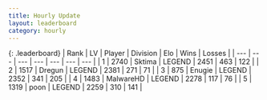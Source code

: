 ```yaml
---
title: Hourly Update
layout: leaderboard
category: hourly
---
```


{: .leaderboard}
| Rank | LV | Player | Division | Elo | Wins | Losses |
| --- | --- | --- | --- | --- | --- | --- |
| <span data-change="0">1</span> | 2740 | <span title="ID: 353063">Sktima</span> | LEGEND | <span data-change="0">2451</span> | <span data-change="0">463</span> | <span data-change="0">122</span> |
| <span data-change="0">2</span> | 1517 | <span title="ID: 337810">Dregun</span> | LEGEND | <span data-change="0">2381</span> | <span data-change="0">271</span> | <span data-change="0">71</span> |
| <span data-change="0">3</span> | 875 | <span title="ID: 623502">Enugie</span> | LEGEND | <span data-change="0">2352</span> | <span data-change="0">341</span> | <span data-change="0">205</span> |
| <span data-change="0">4</span> | 1483 | <span title="ID: 261794">MalwareHD</span> | LEGEND | <span data-change="0">2278</span> | <span data-change="0">117</span> | <span data-change="0">76</span> |
| <span data-change="0">5</span> | 1319 | <span title="ID: 540690">poon</span> | LEGEND | <span data-change="6">2259</span> | <span data-change="1">310</span> | <span data-change="0">141</span> |